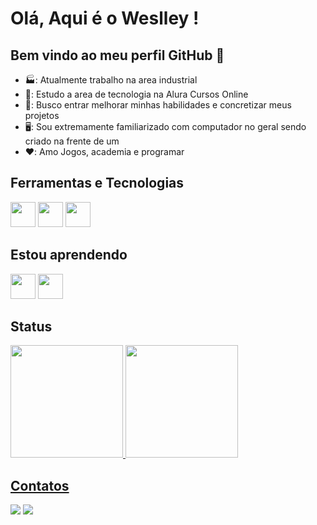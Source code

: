 # Olá, Aqui é o Weslley ! 
## Bem vindo ao meu perfil GitHub 👋

- 🏭: Atualmente trabalho na area industrial
- 📕: Estudo a area de tecnologia na Alura Cursos Online
- 🏃: Busco entrar melhorar minhas habilidades e concretizar meus projetos
- 🖥️: Sou extremamente familiarizado com computador no geral sendo criado na frente de um
- ♥️: Amo Jogos, academia e programar

## Ferramentas e Tecnologias
<img src="https://cdn.jsdelivr.net/gh/devicons/devicon@latest/icons/javascript/javascript-original.svg" width="40" height="40" /> <img src="https://cdn.jsdelivr.net/gh/devicons/devicon@latest/icons/nodejs/nodejs-original-wordmark.svg" width="40" height="40" /> <img src="https://cdn.jsdelivr.net/gh/devicons/devicon@latest/icons/git/git-original-wordmark.svg" width="40" height="40" />

## Estou aprendendo
<img src="https://cdn.jsdelivr.net/gh/devicons/devicon@latest/icons/html5/html5-original-wordmark.svg" width="40" height="40" /> <img src="https://cdn.jsdelivr.net/gh/devicons/devicon@latest/icons/css3/css3-original-wordmark.svg" width="40" height="40" /> 

## Status
<div>
<a href="https://github.com/weslleyAlaniz/">
<img loading="lazy" height="180em" src="https://github-readme-stats.vercel.app/api/top-langs/?username=weslleyAlaniz&layout=compact&langs_count=7&theme=dracula"/>
<img loading="lazy" height="180em" src="https://github-readme-stats.vercel.app/api?username=weslleyAlaniz&show_icons=true&theme=dracula&include_all_commits=true&count_private=true"/>
</div>

## Contatos

<div>


<a href = "weslley.alaniz40@gmail.com"><img loading="lazy" src="https://img.shields.io/badge/Gmail-D14836?style=for-the-badge&logo=gmail&logoColor=white" target="_blank" ></a>
<a href="https://www.linkedin.com/in/weslley-alaniz/" target="_blank"><img loading="lazy" src="https://img.shields.io/badge/-LinkedIn-%230077B5?style=for-the-badge&logo=linkedin&logoColor=white" target="_blank"></a>   
</div>

